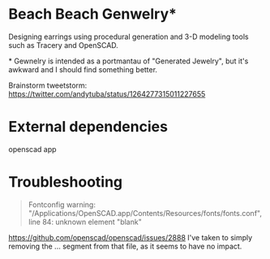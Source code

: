 # Beach Beach Genwelry*

Designing earrings using procedural generation and 3-D modeling tools such as Tracery and OpenSCAD.

\* Gewnelry is intended as a portmantau of "Generated Jewelry", but it's awkward and I should find something better.

Brainstorm tweetstorm: https://twitter.com/andytuba/status/1264277315011227655


# External dependencies

openscad app

# Troubleshooting

> Fontconfig warning: "/Applications/OpenSCAD.app/Contents/Resources/fonts/fonts.conf", line 84: unknown element "blank"

https://github.com/openscad/openscad/issues/2888
I've taken to simply removing the <blank>...</blank> segment from that file, as it seems to have no impact.

